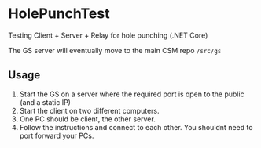 # HolePunchTest
Testing Client + Server + Relay for hole punching (.NET Core)

The GS server will eventually move to the main CSM repo `/src/gs`

## Usage

1. Start the GS on a server where the required port is open to the public (and a static IP)
2. Start the client on two different computers.
3. One PC should be client, the other server.
4. Follow the instructions and connect to each other. You shouldnt need to port forward your PCs.
